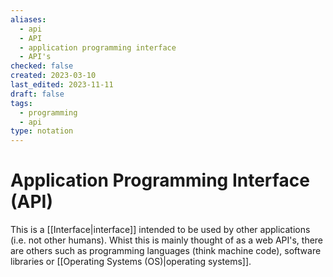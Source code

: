 ```yaml
---
aliases:
  - api
  - API
  - application programming interface
  - API's
checked: false
created: 2023-03-10
last_edited: 2023-11-11
draft: false
tags:
  - programming
  - api
type: notation
---
```

# Application Programming Interface (API)

This is a [[Interface|interface]] intended to be used by other applications (i.e. not other humans). Whist this is mainly thought of as a web API's, there are others such as programming languages (think machine code), software libraries or [[Operating Systems (OS)|operating systems]].
